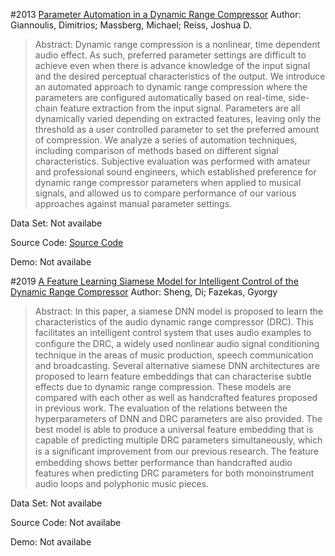 #2013 [Parameter Automation in a Dynamic Range Compressor](http://www.aes.org/e-lib/browse.cfm?elib=16965)
Author: Giannoulis, Dimitrios; Massberg, Michael; Reiss, Joshua D.
>Abstract: Dynamic range compression is a nonlinear, time dependent audio effect. As such, preferred parameter settings are difficult to achieve even when there is advance knowledge of the input signal and the desired perceptual characteristics of the output. We introduce an automated approach to dynamic range compression where the parameters are configured automatically based on real-time, side-chain feature extraction from the input signal. Parameters are all dynamically varied depending on extracted features, leaving only the threshold as a user controlled parameter to set the preferred amount of compression. We analyze a series of automation techniques, including comparison of methods based on different signal characteristics. Subjective evaluation was performed with amateur and professional sound engineers, which established preference for dynamic range compressor parameters when applied to musical signals, and allowed us to compare performance of our various approaches against manual parameter settings.

Data Set: Not availabe

Source Code: [Source Code](http://c4dm.eecs.qmul.ac.uk/audioengineering/compressors/)

Demo: Not availabe

#2019 [A Feature Learning Siamese Model for Intelligent Control of the Dynamic Range Compressor](https://arxiv.org/abs/1905.01022)
Author: Sheng, Di; Fazekas, Gyorgy
>Abstract: In this paper, a siamese DNN model is proposed to learn the characteristics of the audio dynamic range compressor (DRC). This facilitates an intelligent control system that uses audio examples to conﬁgure the DRC, a widely used nonlinear audio signal conditioning technique in the areas of music production, speech communication and broadcasting. Several alternative siamese DNN architectures are proposed to learn feature embeddings that can characterise subtle effects due to dynamic range compression. These models are compared with each other as well as handcrafted features proposed in previous work. The evaluation of the relations between the hyperparameters of DNN and DRC parameters are also provided. The best model is able to produce a universal feature embedding that is capable of predicting multiple DRC parameters simultaneously, which is a signiﬁcant improvement from our previous research. The feature embedding shows better performance than handcrafted audio features when predicting DRC parameters for both monoinstrument audio loops and polyphonic music pieces.

Data Set: Not availabe

Source Code: Not availabe

Demo: Not availabe


